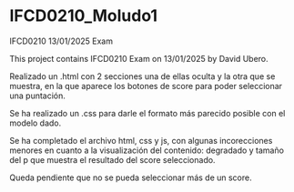 # IFCD0210_Moludo1

IFCD0210 13/01/2025 Exam

This project contains IFCD0210 Exam on 13/01/2025 by David Ubero.

Realizado un .html con 2 secciones una de ellas oculta y la otra que se muestra, en la que aparece los botones de score para poder seleccionar una puntación.

Se ha realizado un .css para darle el formato más parecido posible con el modelo dado.

Se ha completado el archivo html, css y js, con algunas incorecciones menores en cuanto a la visualización del contenido: degradado y tamaño del p que muestra el resultado del score seleccionado.

Queda pendiente que no se pueda seleccionar más de un score.
